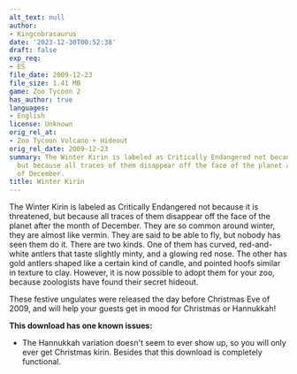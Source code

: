 ```yaml
---
alt_text: null
author:
- Kingcobrasaurus
date: '2023-12-30T00:52:38'
draft: false
exp_req:
- ES
file_date: 2009-12-23
file_size: 1.41 MB
game: Zoo Tycoon 2
has_author: true
languages:
- English
license: Unknown
orig_rel_at:
- Zoo Tycoon Volcano + Hideout
orig_rel_date: 2009-12-23
summary: The Winter Kirin is labeled as Critically Endangered not because it is threatened,
  but because all traces of them disappear off the face of the planet after the month
  of December.
title: Winter Kirin
---
```

The Winter Kirin is labeled as Critically Endangered not because it is threatened, but because all traces of them disappear off the face of the planet after the month of December. They are so common around winter, they are almost like vermin. They are said to be able to fly, but nobody has seen them do it. There are two kinds. One of them has curved, red-and-white antlers that taste slightly minty, and a glowing red nose. The other has gold antlers shaped like a certain kind of candle, and pointed hoofs similar in texture to clay. However, it is now possible to adopt them for your zoo, because zoologists have found their secret hideout.

These festive ungulates were released the day before Christmas Eve of 2009, and will help your guests get in mood for Christmas or Hannukkah!

**This download has one known issues:**
- The Hannukkah variation doesn't seem to ever show up, so you will only ever get Christmas kirin. Besides that this download is completely functional.